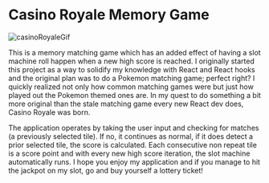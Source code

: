 # Casino Royale Memory Game 

 ![casinoRoyaleGif](https://user-images.githubusercontent.com/71289948/201804577-78c2d80a-98fb-49c5-933d-4dd9aee08d30.gif)

This is a memory matching game which has an added effect of having a slot machine roll happen when a new high score is reached. I originally started this project as a way to solidify my knowledge with React and React hooks and the original plan was to do a Pokemon matching game; perfect right? I quickly realized not only how common matching games were but just how played out the Pokemon themed ones are. In my quest to do something a bit more original than the stale matching game every new React dev does, Casino Royale was born. 

The application operates by taking the user input and checking for matches (a previously selected tile). If no, it continues as normal, if it does detect a prior selected tile, the score is calculated. Each consecutive non repeat tile is a score point and with every new high score iteration, the slot machine automatically runs. I hope you enjoy my application and if you manage to hit the jackpot on my slot, go and buy yourself a lottery ticket!
